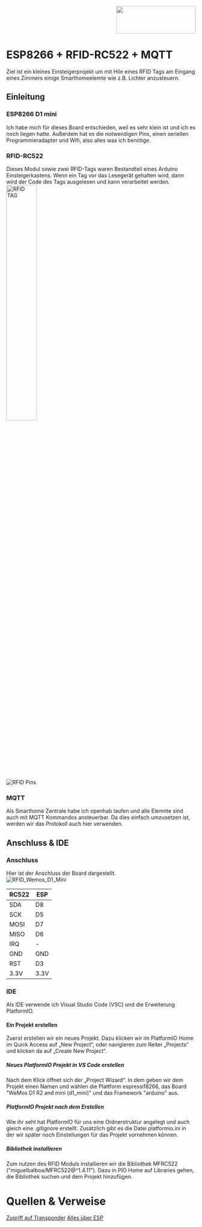 <p align="right"><img src="https://github.com/Tigermatze/Alarmanlage/assets/45244783/a70fd7b6-153b-412b-a6fb-e56f49879feb" width="212" height="73"></p>
    
# ESP8266 + RFID-RC522 + MQTT
Ziel ist ein kleines Einsteigerprojekt um mit Hile eines RFID Tags am Eingang eines Zimmers einige Smarthomeelemte wie z.B. Lichter anzusteuern.

## Einleitung
### ESP8266 D1 mini
Ich habe mich für dieses Board entschieden, weil es sehr klein ist und ich es noch liegen hatte. Außerdem hat es die notwendigen Pins, einen seriellen Programmieradapter und Wifi, also alles was ich benötige.

### RFID-RC522
Dieses Modul sowie zwei RFID-Tags waren Bestandteil eines Arduino Einsteigerkastens.
Wenn ein Tag vor das Lesegerät gehalten wird, dann wird der Code des Tags ausgelesen und kann verarbeitet werden.
<img alt="RFID TAG" src="https://github.com/Tigermatze/ESP8266_RFID_MQTT/assets/45244783/e28cbd86-0240-4321-9d39-74f1495bb726" width="40%"/>

<img alt="RFID Pins" src="https://github.com/Tigermatze/ESP8266_RFID_MQTT/assets/45244783/3d77ac0f-b2cb-4c08-be4e-fba1fa5af0ef" />

### MQTT
Als Smarthome Zentrale habe ich openhab laufen und alle Elemnte sind auch mit MQTT Kommandos ansteuerbar. Da dies einfach umzusetzen ist, werden wir das Protokoll auch hier verwenden.

## Anschluss & IDE
### Anschluss
Hier ist der Anschluss der Board dargestellt.\
<img alt="RFID_Wemos_D1_Mini" src="https://github.com/Tigermatze/ESP8266_RFID_MQTT/assets/45244783/e3f1fe85-8f4e-4fd8-bb20-a9bbad68554c" />

|RC522 | ESP |
|-----------|-------|
| SDA | D8 |
| SCK | D5 |
| MOSI | D7 |
| MISO | D6 |
| IRQ | - |
| GND | GND |
| RST | D3 |
| 3.3V | 3.3V |

### IDE
Als IDE verwende ich Visual Studio Code (VSC) und die Erweiterung PlatformIO.

#### Ein Projekt erstellen
Zuerst erstellen wir ein neues Projekt. Dazu klicken wir im PlatformIO Home im Quick Access auf „New Project“, oder navigieren zum Reiter „Projects“ und klicken da auf „Create New Project“.

##### Neues PlatformIO Projekt in VS Code erstellen
Nach dem Klick öffnet sich der „Project Wizard“. In dem geben wir dem Projekt einen Namen und wählen die Plattform espressif8266, das Board "WeMos D1 R2 and mini (d1_mini)" und das Framework "arduino" aus.

##### PlatformIO Projekt nach dem Erstellen
Wie ihr seht hat PlatformIO für uns eine Ordnerstruktur angelegt und auch gleich eine .gitignore erstellt. Zusätzlich gibt es die Datei platformio.ini in der wir später noch Einstellungen für das Projekt vornehmen können.

##### Bibliothek installieren
Zum nutzen des RFID Moduls installieren wir die Bibliothek MFRC522 ("miguelbalboa/MFRC522@^1.4.11"). Dazu in PIO Home auf Libraries gehen, die Bibliothek suchen und dem Projekt hinzufügen.

# Quellen & Verweise
[Zugriff auf Transponder](https://elektro.turanis.de/html/prj102/index.html#ZugriffaufdenTransponder)
[Alles über ESP](https://randomnerdtutorials.com/esp8266-pinout-reference-gpios/)